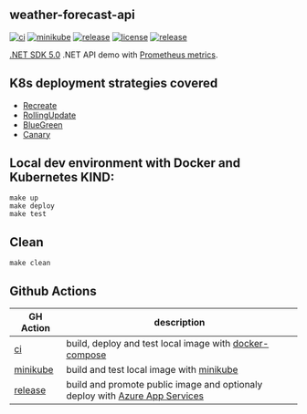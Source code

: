 ## weather-forecast-api

[![ci](https://github.com/atrakic/weather-forecast-api/actions/workflows/ci.yaml/badge.svg)](https://github.com/atrakic/weather-forecast-api/actions/workflows/ci.yaml)
[![minikube](https://github.com/atrakic/weather-forecast-api/actions/workflows/minikube.yaml/badge.svg)](https://github.com/atrakic/weather-forecast-api/actions/workflows/minikube.yaml)
[![release](https://github.com/atrakic/weather-forecast-api/actions/workflows/release.yaml/badge.svg)](https://github.com/atrakic/weather-forecast-api/actions/workflows/release.yaml)
[![license](https://img.shields.io/github/license/atrakic/weather-forecast-api.svg)](https://github.com/atrakic/weather-forecast-api/blob/main/LICENSE)
[![release](https://img.shields.io/github/release/atrakic/weather-forecast-api/all.svg)](https://github.com/atrakic/weather-forecast-api/releases)

[.NET SDK 5.0](https://dotnet.microsoft.com/download/dotnet/5..0) .NET API demo with [Prometheus metrics](https://github.com/prometheus-net/prometheus-net).

## K8s deployment strategies covered
- [Recreate](deploy/Recreate)
- [RollingUpdate](deploy/RollingUpdate)
- [BlueGreen](deploy/BlueGreen)
- [Canary](deploy/Canary)

## Local dev environment with Docker and Kubernetes KIND:

```
make up
make deploy
make test
```

## Clean

```
make clean
```

## Github Actions

| GH Action | description |
|-----------------------|---------------------------------------------|
| [ci](.github/workflows/ci.yaml) | build, deploy and test local image with [docker-compose](https://docs.docker.com/compose/)|
| [minikube](.github/workflows/minikube.yaml) | build and test local image with [minikube](https://minikube.sigs.k8s.io/docs/)|
| [release](.github/workflows/release.yaml) | build and promote public image and optionaly deploy with [Azure App Services](https://learn.microsoft.com/en-us/azure/app-service/)|
